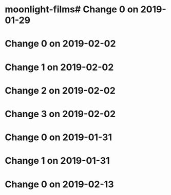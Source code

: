 # moonlight-films# Change 0 on 2019-01-29
# Change 0 on 2019-02-02
# Change 1 on 2019-02-02
# Change 2 on 2019-02-02
# Change 3 on 2019-02-02
# Change 0 on 2019-01-31
# Change 1 on 2019-01-31
# Change 0 on 2019-02-13
